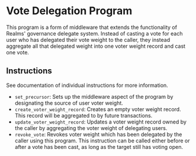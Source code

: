 # Vote Delegation Program

This program is a form of middleware that extends the functionality of Realms' governance delegate system. Instead of casting a vote for each user who has delegated their vote weight to the caller, they instead aggregate all that delegated weight into one voter weight record and cast one vote.

## Instructions
See documentation of individual instructions for more information.

- `set_precursor`: Sets up the middleware aspect of the program by designating the source of user voter weight.
- `create_voter_weight_record`: Creates an empty voter weight record. This record will be aggregated to by future transactions.
- `update_voter_weight_record`: Updates a voter weight record owned by the caller by aggregating the voter weight of delegating users.
- `revoke_vote`: Revokes voter weight which has been delegated by the caller using this program. This instruction can be called either before or after a vote has been cast, as long as the target still has voting open.
